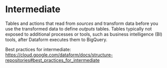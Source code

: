 # Intermediate

Tables and actions that read from *sources* and transform data before you use the transformed data to define *outputs* tables. Tables typically not exposed to additional processes or tools, such as business intelligence (BI) tools, after Dataform executes them to BigQuery.

Best practices for intermediate: https://cloud.google.com/dataform/docs/structure-repositories#best_practices_for_intermediate